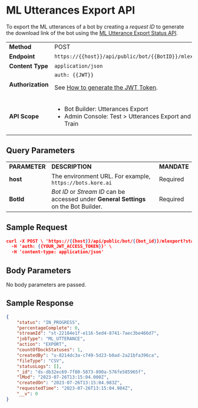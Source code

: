 # **ML Utterances Export API**

To export the ML utterances of a bot by creating a _request ID_ to generate the download link of the bot using the [ML Utterance Export Status API](https://developer.kore.ai/docs/bots/api-guide/ml-utterances-export-status-api/).


<table>
  <tr>
   <td><strong>Method</strong>
   </td>
   <td>POST
   </td>
  </tr>
  <tr>
   <td><strong>Endpoint</strong>
   </td>
   <td><code>https://{{host}}/api/public/bot/{{BotID}}/mlexport</code>
   </td>
  </tr>
  <tr>
   <td><strong>Content Type</strong>
   </td>
   <td><code>application/json</code>
   </td>
  </tr>
  <tr>
   <td><strong>Authorization</strong>
   </td>
   <td><code>auth: {{JWT}}</code>
<p>
See <a href="https://developer.kore.ai/docs/bots/api-guide/apis/#Generating_the_JWT_Token">How to generate the JWT Token</a>.
   </td>
  </tr>
  <tr>
   <td><strong>API Scope</strong>
   </td>
   <td>
<ul>

<li>Bot Builder: Utterances Export

<li>Admin Console: Test > Utterances Export and Train
</li>
</ul>
   </td>
  </tr>
</table>


## Query Parameters


<table>
  <tr>
   <td><strong>PARAMETER</strong>
   </td>
   <td><strong>DESCRIPTION</strong>
   </td>
   <td><strong>MANDATE</strong>
   </td>
  </tr>
  <tr>
   <td><strong>host</strong>
   </td>
   <td>The environment URL. For example, <code>https://bots.kore.ai</code>
   </td>
   <td>Required
   </td>
  </tr>
  <tr>
   <td><strong>BotId</strong>
   </td>
   <td><em>Bot ID</em> or <em>Stream ID</em> can be accessed under <strong>General Settings</strong> on the Bot Builder.
   </td>
   <td>Required
   </td>
  </tr>
</table>


## Sample Request


```json
curl -X POST \ 'https://{{host}}/api/public/bot/{{bot_id}}/mlexport?state=configured&=&type=csv' \
  -H 'auth: {{YOUR_JWT_ACCESS_TOKEN}}' \
  -H 'content-type: application/json'
```

## Body Parameters

No body parameters are passed.


## Sample Response


```json
{
    "status": "IN_PROGRESS",
    "percentageComplete": 0,
    "streamId": "st-22184e1f-e116-5ed4-8741-7aec3be466d7",
    "jobType": "ML_UTTERANCE",
    "action": "EXPORT",
    "countOfDockStatuses": 1,
    "createdBy": "u-8214dc3a-c749-5d23-b8ad-2a21bfa396ca",
    "fileType": "CSV",
    "statusLogs": [],
    "_id": "ds-db32ec69-7f80-5873-890a-576fe585965f",
    "lMod": "2023-07-26T13:15:04.000Z",
    "createdOn": "2023-07-26T13:15:04.983Z",
    "requestedTime": "2023-07-26T13:15:04.984Z",
    "__v": 0
}
